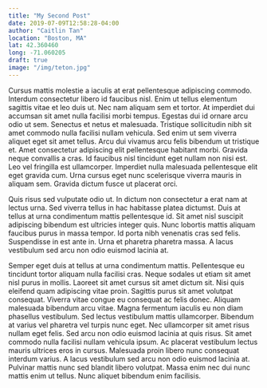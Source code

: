 ```yaml
---
title: "My Second Post"
date: 2019-07-09T12:58:28-04:00
author: "Caitlin Tan"
location: "Boston, MA"
lat: 42.360460
long: -71.060205
draft: true
image: "/img/teton.jpg"
---
```



Cursus mattis molestie a iaculis at erat pellentesque adipiscing commodo. Interdum consectetur libero id faucibus nisl. Enim ut tellus elementum sagittis vitae et leo duis ut. Nec nam aliquam sem et tortor. At imperdiet dui accumsan sit amet nulla facilisi morbi tempus. Egestas dui id ornare arcu odio ut sem. Senectus et netus et malesuada. Tristique sollicitudin nibh sit amet commodo nulla facilisi nullam vehicula. Sed enim ut sem viverra aliquet eget sit amet tellus. Arcu dui vivamus arcu felis bibendum ut tristique et. Amet consectetur adipiscing elit pellentesque habitant morbi. Gravida neque convallis a cras. Id faucibus nisl tincidunt eget nullam non nisi est. Leo vel fringilla est ullamcorper. Imperdiet nulla malesuada pellentesque elit eget gravida cum. Urna cursus eget nunc scelerisque viverra mauris in aliquam sem. Gravida dictum fusce ut placerat orci.

Quis risus sed vulputate odio ut. In dictum non consectetur a erat nam at lectus urna. Sed viverra tellus in hac habitasse platea dictumst. Duis at tellus at urna condimentum mattis pellentesque id. Sit amet nisl suscipit adipiscing bibendum est ultricies integer quis. Nunc lobortis mattis aliquam faucibus purus in massa tempor. Id porta nibh venenatis cras sed felis. Suspendisse in est ante in. Urna et pharetra pharetra massa. A lacus vestibulum sed arcu non odio euismod lacinia at.

Semper eget duis at tellus at urna condimentum mattis. Pellentesque eu tincidunt tortor aliquam nulla facilisi cras. Neque sodales ut etiam sit amet nisl purus in mollis. Laoreet sit amet cursus sit amet dictum sit. Nisi quis eleifend quam adipiscing vitae proin. Sagittis purus sit amet volutpat consequat. Viverra vitae congue eu consequat ac felis donec. Aliquam malesuada bibendum arcu vitae. Magna fermentum iaculis eu non diam phasellus vestibulum. Sed lectus vestibulum mattis ullamcorper. Bibendum at varius vel pharetra vel turpis nunc eget. Nec ullamcorper sit amet risus nullam eget felis. Sed arcu non odio euismod lacinia at quis risus. Sit amet commodo nulla facilisi nullam vehicula ipsum. Ac placerat vestibulum lectus mauris ultrices eros in cursus. Malesuada proin libero nunc consequat interdum varius. A lacus vestibulum sed arcu non odio euismod lacinia at. Pulvinar mattis nunc sed blandit libero volutpat. Massa enim nec dui nunc mattis enim ut tellus. Nunc aliquet bibendum enim facilisis.
